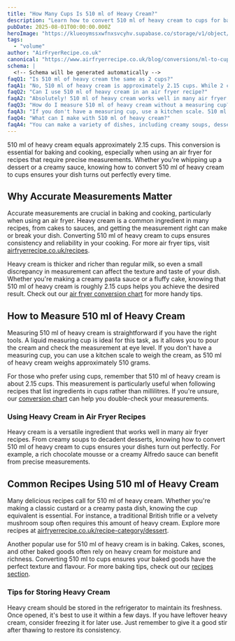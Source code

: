 ```yaml
---
title: "How Many Cups Is 510 ml of Heavy Cream?"
description: "Learn how to convert 510 ml of heavy cream to cups for baking and cooking. Perfect measurements every time with this simple guide."
pubDate: 2025-08-01T00:00:00.000Z
heroImage: "https://klueoymssxwfnxsvcyhv.supabase.co/storage/v1/object/public/Shmucket/how-many-cups-is-510-ml-of-heavy-cream.webp"
tags:
  - "volume"
author: "AirFryerRecipe.co.uk"
canonical: "https://www.airfryerrecipe.co.uk/blog/conversions/ml-to-cups/how-many-cups-is-510-ml-of-heavy-cream"
schema: |
  <!-- Schema will be generated automatically -->
faqQ1: "Is 510 ml of heavy cream the same as 2 cups?"
faqA1: "No, 510 ml of heavy cream is approximately 2.15 cups. While 2 cups equal 473 ml, the extra 37 ml in 510 ml means you'll need slightly more than 2 cups for an accurate measurement."
faqQ2: "Can I use 510 ml of heavy cream in an air fryer recipe?"
faqA2: "Absolutely! 510 ml of heavy cream works well in many air fryer recipes, from creamy sauces to desserts. Just ensure you convert the measurement correctly to maintain the recipe's balance."
faqQ3: "How do I measure 510 ml of heavy cream without a measuring cup?"
faqA3: "If you don't have a measuring cup, use a kitchen scale. 510 ml of heavy cream weighs about 510 grams. Alternatively, you can estimate using a standard drinking glass, though this method is less precise."
faqQ4: "What can I make with 510 ml of heavy cream?"
faqA4: "You can make a variety of dishes, including creamy soups, desserts like custard or mousse, and rich sauces. For inspiration, visit <a href=https://www.airfryerrecipe.co.uk/recipes>airfryerrecipe.co.uk/recipes</a>."
---
```

<p>510 ml of heavy cream equals approximately 2.15 cups. This conversion is essential for baking and cooking, especially when using an air fryer for recipes that require precise measurements. Whether you're whipping up a dessert or a creamy sauce, knowing how to convert 510 ml of heavy cream to cups ensures your dish turns out perfectly every time.</p>

<h2>Why Accurate Measurements Matter</h2>
<p>Accurate measurements are crucial in baking and cooking, particularly when using an air fryer. Heavy cream is a common ingredient in many recipes, from cakes to sauces, and getting the measurement right can make or break your dish. Converting 510 ml of heavy cream to cups ensures consistency and reliability in your cooking. For more air fryer tips, visit <a href=https://www.airfryerrecipe.co.uk/recipes>airfryerrecipe.co.uk/recipes</a>.</p>

<p>Heavy cream is thicker and richer than regular milk, so even a small discrepancy in measurement can affect the texture and taste of your dish. Whether you're making a creamy pasta sauce or a fluffy cake, knowing that 510 ml of heavy cream is roughly 2.15 cups helps you achieve the desired result. Check out our <a href=https://www.airfryerrecipe.co.uk/air-fryer-conversion-chart>air fryer conversion chart</a> for more handy tips.</p>

<h2>How to Measure 510 ml of Heavy Cream</h2>
<p>Measuring 510 ml of heavy cream is straightforward if you have the right tools. A liquid measuring cup is ideal for this task, as it allows you to pour the cream and check the measurement at eye level. If you don't have a measuring cup, you can use a kitchen scale to weigh the cream, as 510 ml of heavy cream weighs approximately 510 grams.</p>

<p>For those who prefer using cups, remember that 510 ml of heavy cream is about 2.15 cups. This measurement is particularly useful when following recipes that list ingredients in cups rather than millilitres. If you're unsure, our <a href=https://www.airfryerrecipe.co.uk/air-fryer-conversion-chart>conversion chart</a> can help you double-check your measurements.</p>

<h3>Using Heavy Cream in Air Fryer Recipes</h3>
<p>Heavy cream is a versatile ingredient that works well in many air fryer recipes. From creamy soups to decadent desserts, knowing how to convert 510 ml of heavy cream to cups ensures your dishes turn out perfectly. For example, a rich chocolate mousse or a creamy Alfredo sauce can benefit from precise measurements.</p>

<h2>Common Recipes Using 510 ml of Heavy Cream</h2>
<p>Many delicious recipes call for 510 ml of heavy cream. Whether you're making a classic custard or a creamy pasta dish, knowing the cup equivalent is essential. For instance, a traditional British trifle or a velvety mushroom soup often requires this amount of heavy cream. Explore more recipes at <a href=https://www.airfryerrecipe.co.uk/recipe-category/dessert>airfryerrecipe.co.uk/recipe-category/dessert</a>.</p>

<p>Another popular use for 510 ml of heavy cream is in baking. Cakes, scones, and other baked goods often rely on heavy cream for moisture and richness. Converting 510 ml to cups ensures your baked goods have the perfect texture and flavour. For more baking tips, check out our <a href=https://www.airfryerrecipe.co.uk/recipes>recipes section</a>.</p>

<h3>Tips for Storing Heavy Cream</h3>
<p>Heavy cream should be stored in the refrigerator to maintain its freshness. Once opened, it's best to use it within a few days. If you have leftover heavy cream, consider freezing it for later use. Just remember to give it a good stir after thawing to restore its consistency.</p>

